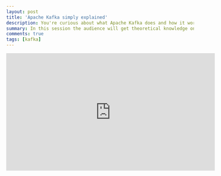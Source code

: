 ```yaml
---
layout: post
title: 'Apache Kafka simply explained'
description: You're curious about what Apache Kafka does and how it works, but between the terminology and explanations that seem to start at a complex level, it's been difficult to embark. This session is different. We'll talk about what Kafka is, what it does and how it works in simple terms with easy to understand and funny examples that you can share later at a dinner table with your family. This session is for curious minds, who might have never worked with distributed streaming systems before, or are beginners to event streaming applications. But let simplicity not deceive you - by the end of the session you'll be equipped to create your own Apache Kafka event stream! In this session the audience will get theoretical knowledge on basic concepts of Apache Kafka, and the practical knowledge how to start working with Apache Kafka, create a simple producer and a simple consumer using Java and see their work in action.
summary: In this session the audience will get theoretical knowledge on basic concepts of Apache Kafka, and the practical knowledge how to start working with Apache Kafka, create a simple producer and a simple consumer using Java and see their work in action.
comments: true
tags: [kafka]
---
```


<iframe width="560" height="315" src="https://www.youtube.com/embed/eKpfYBveS9I" title="YouTube video player" frameborder="0" allow="accelerometer; autoplay; clipboard-write; encrypted-media; gyroscope; picture-in-picture" allowfullscreen></iframe>
